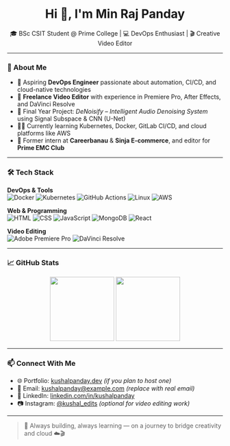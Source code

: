 <h1 align="center">Hi 👋, I'm Min Raj Panday</h1>

<p align="center">
  🎓 BSc CSIT Student @ Prime College | 💻 DevOps Enthusiast | 🎬 Creative Video Editor
</p>

---

### 🔧 About Me

- 🚀 Aspiring **DevOps Engineer** passionate about automation, CI/CD, and cloud-native technologies  
- 🎥 **Freelance Video Editor** with experience in Premiere Pro, After Effects, and DaVinci Resolve  
- 🧠 Final Year Project: *DeNoisify – Intelligent Audio Denoising System* using Signal Subspace & CNN (U-Net)  
- 🧑‍💻 Currently learning Kubernetes, Docker, GitLab CI/CD, and cloud platforms like AWS  
- 🏢 Former intern at **Careerbanau** & **Sinja E-commerce**, and editor for **Prime EMC Club**

---

### 🛠️ Tech Stack

**DevOps & Tools**  
![Docker](https://img.shields.io/badge/Docker-%230db7ed.svg?style=flat&logo=docker&logoColor=white)
![Kubernetes](https://img.shields.io/badge/Kubernetes-326CE5?style=flat&logo=kubernetes&logoColor=white)
![GitHub Actions](https://img.shields.io/badge/GitHub_Actions-%232671E5.svg?style=flat&logo=github-actions&logoColor=white)
![Linux](https://img.shields.io/badge/Linux-FCC624?style=flat&logo=linux&logoColor=black)
![AWS](https://img.shields.io/badge/AWS-232F3E?style=flat&logo=amazon-aws&logoColor=white)

**Web & Programming**  
![HTML](https://img.shields.io/badge/HTML5-E34F26?style=flat&logo=html5&logoColor=white)
![CSS](https://img.shields.io/badge/CSS3-1572B6?style=flat&logo=css3&logoColor=white)
![JavaScript](https://img.shields.io/badge/JavaScript-F7DF1E?style=flat&logo=javascript&logoColor=black)
![MongoDB](https://img.shields.io/badge/MongoDB-4EA94B?style=flat&logo=mongodb&logoColor=white)
![React](https://img.shields.io/badge/React-20232A?style=flat&logo=react&logoColor=61DAFB)

**Video Editing**  
![Adobe Premiere Pro](https://img.shields.io/badge/Premiere%20Pro-9999FF?style=flat&logo=adobepremierepro&logoColor=white)
![DaVinci Resolve](https://img.shields.io/badge/After%20Effects-9999FF?style=flat&logo=adobeaftereffects&logoColor=white)

---

### 📈 GitHub Stats

<p align="center">
  <img src="https://github-readme-stats.vercel.app/api?username=kushalpanday&show_icons=true&theme=radical" height="150">
  <img src="https://github-readme-streak-stats.herokuapp.com/?user=kushalpanday&theme=radical" height="150">
</p>

---

### 📫 Connect With Me

- 🌐 Portfolio: [kushalpanday.dev](https://kushalpanday.dev) *(if you plan to host one)*
- 📧 Email: kushalpanday@example.com *(replace with real email)*
- 🔗 LinkedIn: [linkedin.com/in/kushalpanday](https://linkedin.com/in/kushalpanday)
- 📷 Instagram: [@kushal_edits](https://instagram.com/kushal_edits) *(optional for video editing work)*

---

> 🚧 Always building, always learning — on a journey to bridge creativity and cloud ☁️🎬

